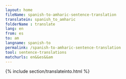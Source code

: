 ```yaml
---
layout: home
fileName: spanish-to-amharic-sentence-translation
translatein: spanish_to_amharic
folderName : translate
lang: en
from: es
to: am
langname: spanish-to
permalink: /spanish-to-amharic-sentence-translation
tool: sentence-translations
matchurls: en&&es&&am
---
```

{% include section/translateinto.html %}
